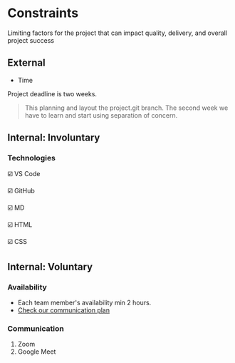 # Constraints

Limiting factors for the project that can impact quality, delivery, and overall
project success

## External

- Time

Project deadline is two weeks.

> This planning and layout the project.git branch.
> The second week we have to learn and start using separation of concern.

<!--
  constraints coming from the outside that your team has no control over. these may include:
  - project deadlines
  - UI design or color schemes
  - technologies (sometimes a client will tell you what to use)
-->

## Internal: Involuntary

### Technologies

:ballot_box_with_check: VS Code

:ballot_box_with_check: GitHub

:ballot_box_with_check: MD

:ballot_box_with_check: HTML

:ballot_box_with_check: CSS

<!--
  constraints that come from within your team, and you have no control over them. they may include:
  - each of your individual skill levels
  - the amount of time available to work on the project
-->

## Internal: Voluntary

### Availability

- Each team member's availability min 2 hours.
- [Check our communication plan](./communication-plan.md)

### Communication

1. Zoom
2. Google Meet

<!--
  constraints that your team decided on to help scope the project. they may include:

- coding style & conventions
- agree on a code review checklist for the project repository
- the number of hours you want to spend working
- only using the colors black and white -->
